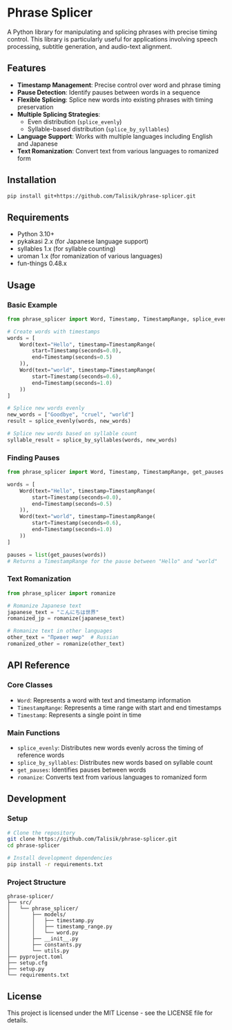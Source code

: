 # Phrase Splicer

A Python library for manipulating and splicing phrases with precise timing control. This library is particularly useful for applications involving speech processing, subtitle generation, and audio-text alignment.

## Features

- **Timestamp Management**: Precise control over word and phrase timing
- **Pause Detection**: Identify pauses between words in a sequence
- **Flexible Splicing**: Splice new words into existing phrases with timing preservation
- **Multiple Splicing Strategies**:
  - Even distribution (`splice_evenly`)
  - Syllable-based distribution (`splice_by_syllables`)
- **Language Support**: Works with multiple languages including English and Japanese
- **Text Romanization**: Convert text from various languages to romanized form

## Installation

```bash
pip install git+https://github.com/Talisik/phrase-splicer.git
```

## Requirements

- Python 3.10+
- pykakasi 2.x (for Japanese language support)
- syllables 1.x (for syllable counting)
- uroman 1.x (for romanization of various languages)
- fun-things 0.48.x

## Usage

### Basic Example

```python
from phrase_splicer import Word, Timestamp, TimestampRange, splice_evenly, splice_by_syllables

# Create words with timestamps
words = [
    Word(text="Hello", timestamp=TimestampRange(
        start=Timestamp(seconds=0.0),
        end=Timestamp(seconds=0.5)
    )),
    Word(text="world", timestamp=TimestampRange(
        start=Timestamp(seconds=0.6),
        end=Timestamp(seconds=1.0)
    ))
]

# Splice new words evenly
new_words = ["Goodbye", "cruel", "world"]
result = splice_evenly(words, new_words)

# Splice new words based on syllable count
syllable_result = splice_by_syllables(words, new_words)
```

### Finding Pauses

```python
from phrase_splicer import Word, Timestamp, TimestampRange, get_pauses

words = [
    Word(text="Hello", timestamp=TimestampRange(
        start=Timestamp(seconds=0.0),
        end=Timestamp(seconds=0.5)
    )),
    Word(text="world", timestamp=TimestampRange(
        start=Timestamp(seconds=0.6),
        end=Timestamp(seconds=1.0)
    ))
]

pauses = list(get_pauses(words))
# Returns a TimestampRange for the pause between "Hello" and "world"
```

### Text Romanization

```python
from phrase_splicer import romanize

# Romanize Japanese text
japanese_text = "こんにちは世界"
romanized_jp = romanize(japanese_text)

# Romanize text in other languages
other_text = "Привет мир"  # Russian
romanized_other = romanize(other_text)
```

## API Reference

### Core Classes

- `Word`: Represents a word with text and timestamp information
- `TimestampRange`: Represents a time range with start and end timestamps
- `Timestamp`: Represents a single point in time

### Main Functions

- `splice_evenly`: Distributes new words evenly across the timing of reference words
- `splice_by_syllables`: Distributes new words based on syllable count
- `get_pauses`: Identifies pauses between words
- `romanize`: Converts text from various languages to romanized form

## Development

### Setup

```bash
# Clone the repository
git clone https://github.com/Talisik/phrase-splicer.git
cd phrase-splicer

# Install development dependencies
pip install -r requirements.txt
```

### Project Structure

```
phrase-splicer/
├── src/
│   └── phrase_splicer/
│       ├── models/
│       │   ├── timestamp.py
│       │   ├── timestamp_range.py
│       │   └── word.py
│       ├── __init__.py
│       ├── constants.py
│       └── utils.py
├── pyproject.toml
├── setup.cfg
├── setup.py
└── requirements.txt
```

## License

This project is licensed under the MIT License - see the LICENSE file for details.
